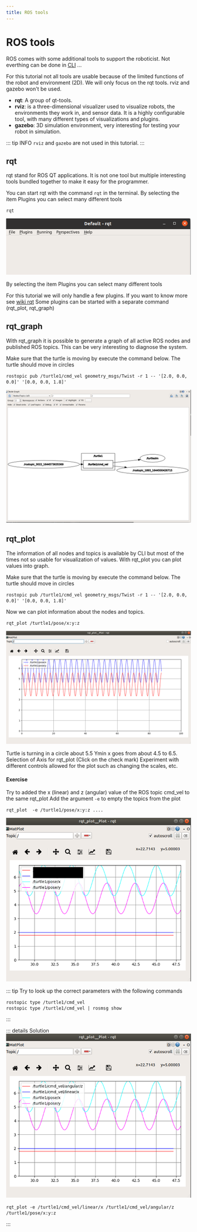 ```yaml
---
title: ROS tools
---
```

# ROS tools

ROS comes with some additional tools to support the roboticist. Not everthing can be done in [CLI](https://nl.wikipedia.org/wiki/Command-line-interface) ...

For this tutorial not all tools are usable because of the limited functions of the robot and environment (2D).
We will only focus on the rqt tools. rviz and gazebo won't be used.

* **rqt**: A group of qt-tools. 
* **rviz**: is a three-dimensional visualizer used to visualize robots, the environments they work in, and sensor data. 
It is a highly configurable tool, with many different types of visualizations and plugins.
* **gazebo**: 3D simulation environment, very interesting for testing your robot in simulation.

::: tip INFO
`rviz` and `gazebo` are not used in this tutorial.
:::



## rqt

rqt stand for ROS QT applications. 
It is not one tool but multiple interesting tools bundled together to make it easy for the programmer.

You can start rqt with the command `rqt` in the terminal. 
By selecting the item Plugins you can select many different tools

```shell
rqt
```

![](./assets/img_rqt.png)

By selecting the item Plugins you can select many different tools

For this tutorial we will only handle a few plugins. If you want to know more see [wiki rqt](http://wiki.ros.org/rqt)
Some plugins can be started with a separate command (rqt_plot, rqt_graph)


## rqt_graph
With rqt_graph it is possible to generate a graph of all active ROS nodes and published ROS topics.
This can be very interesting to diagnose the system.

Make sure that the turtle is moving by execute the command below. The turtle should move in circles

```shell
rostopic pub /turtle1/cmd_vel geometry_msgs/Twist -r 1 -- '[2.0, 0.0, 0.0]' '[0.0, 0.0, 1.8]' 
```

![](./assets/img_rqt_graph.png)

## rqt_plot 

The information of all nodes and topics is available by CLI but most of the times not so usable for visualization of values. 
With rqt_plot you can plot values into graph.

Make sure that the turtle is moving by execute the command below. The turtle should move in circles

```shell
rostopic pub /turtle1/cmd_vel geometry_msgs/Twist -r 1 -- '[2.0, 0.0, 0.0]' '[0.0, 0.0, 1.8]' 
```

Now we can plot information about the nodes and topics. 

```shell
rqt_plot /turtle1/pose/x:y:z 
```
![](./assets/rqt_plot_pose.png)

Turtle is turning in a circle about 5.5 Ymin	x goes from about 4.5 to 6.5. 
Selection of  Axis for rqt_plot  (Click on the check mark) 
Experiment with different  controls allowed for the plot such as changing the scales, etc. 


#### Exercise

Try to added the x (linear) and z (angular) value of the ROS topic cmd_vel to the same rqt_plot
Add the argument `-e` to empty the topics from the plot

```shell
rqt_plot  -e /turtle1/pose/x:y:z ....
```
![](./assets/rqt_plot_pose_cmd_vel.png)

::: tip
Try to look up the correct parameters with the following commands

```shell
rostopic type /turtle1/cmd_vel 
rostopic type /turtle1/cmd_vel | rosmsg show 
```

:::

::: details Solution
![](./assets/img_rqt_plot_pose_cmd_vel.png)

```shell
rqt_plot -e /turtle1/cmd_vel/linear/x /turtle1/cmd_vel/angular/z /turtle1/pose/x:y:z
```
:::


